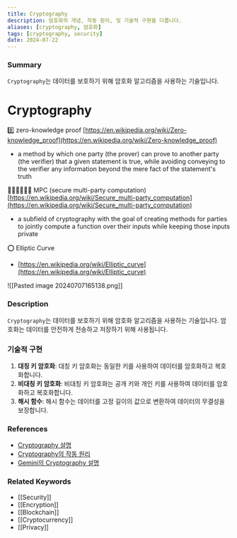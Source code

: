 ```yaml
---
title: Cryptography
description: 암호화의 개념, 작동 원리, 및 기술적 구현을 다룹니다.
aliases: [cryptography, 암호화]
tags: [cryptography, security]
date: 2024-07-22
---
```


### Summary

`Cryptography`는 데이터를 보호하기 위해 암호화 알고리즘을 사용하는 기술입니다.

# **Cryptography**

0️⃣ zero-knowledge proof
[https://en.wikipedia.org/wiki/Zero-knowledge_proof](https://en.wikipedia.org/wiki/Zero-knowledge_proof)

- a method by which one party (the prover) can prove to another party (the verifier) that a given statement is true, while avoiding conveying to the verifier any information beyond the mere fact of the statement's truth

🧑‍🤝‍🧑🧑‍🤝‍🧑 MPC (secure multi-party computation)
[https://en.wikipedia.org/wiki/Secure_multi-party_computation](https://en.wikipedia.org/wiki/Secure_multi-party_computation)

- a subfield of cryptography with the goal of creating methods for parties to jointly compute a function over their inputs while keeping those inputs private

⭕ Elliptic Curve

- [https://en.wikipedia.org/wiki/Elliptic_curve](https://en.wikipedia.org/wiki/Elliptic_curve)

![[Pasted image 20240707165138.png]]

### Description

`Cryptography`는 데이터를 보호하기 위해 암호화 알고리즘을 사용하는 기술입니다. 암호화는 데이터를 안전하게 전송하고 저장하기 위해 사용됩니다.

### 기술적 구현

1. **대칭 키 암호화**: 대칭 키 암호화는 동일한 키를 사용하여 데이터를 암호화하고 복호화합니다.
2. **비대칭 키 암호화**: 비대칭 키 암호화는 공개 키와 개인 키를 사용하여 데이터를 암호화하고 복호화합니다.
3. **해시 함수**: 해시 함수는 데이터를 고정 길이의 값으로 변환하여 데이터의 무결성을 보장합니다.

### References

- [Cryptography 설명](https://en.wikipedia.org/wiki/Cryptography)
- [Cryptography의 작동 원리](https://www.investopedia.com/terms/c/cryptography.asp)
- [Gemini의 Cryptography 설명](https://www.gemini.com/cryptopedia/search?query=cryptography)

### Related Keywords

- [[Security]]
- [[Encryption]]
- [[Blockchain]]
- [[Cryptocurrency]]
- [[Privacy]]
